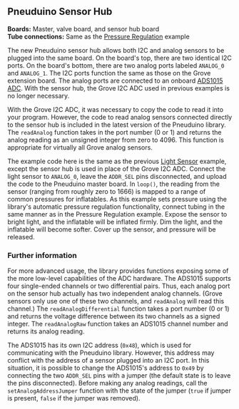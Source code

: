 ## Pneuduino Sensor Hub
**Boards:** Master, valve board, and sensor hub board</br>
**Tube connections:** Same as the [Pressure Regulation](../PressureRegulator) example

The new Pneuduino sensor hub allows both I2C and analog sensors to be plugged into the same board. On the board's top, there are two identical I2C ports. On the board's bottom, there are two analog ports labeled `ANALOG_0` and `ANALOG_1`. The I2C ports function the same as those on the Grove extension board. The analog ports are connected to an onboard [ADS1015 ADC](https://www.adafruit.com/product/1083). With the sensor hub, the Grove I2C ADC used in previous examples is no longer necessary.

With the Grove I2C ADC, it was necessary to copy the code to read it into your program. However, the code to read analog sensors connected directly to the sensor hub is included in the latest version of the Pneuduino library. The `readAnalog` function takes in the port number (0 or 1) and returns the analog reading as an unsigned integer from zero to 4096. This function is appropriate for virtually all Grove analog sensors.

The example code here is the same as the previous [Light Sensor](../LightSensor) example, except the sensor hub is used in place of the Grove I2C ADC. Connect the light sensor to `ANALOG_0`, leave the `ADDR_SEL` pins disconnected, and upload the code to the Pneuduino master board. In `loop()`, the reading from the sensor (ranging from roughly zero to 1666) is mapped to a range of common pressures for inflatables. As this example sets pressure using the library's automatic pressure regulation functionality, connect tubing in the same manner as in the Pressure Regulation example. Expose the sensor to bright light, and the inflatable will be inflated firmly. Dim the light, and the inflatable will become softer. Cover up the sensor, and pressure will be released.

### Further information
For more advanced usage, the library provides functions exposing some of the more low-level capabilities of the ADC hardware. The ADS1015 supports four single-ended channels or two differential pairs. Thus, each analog port on the sensor hub actually has two independent analog channels. (Grove sensors only use one of these two channels, and `readAnalog` will read this channel.) The `readAnalogDifferential` function takes a port number (0 or 1) and returns the voltage difference between its two channels as a signed integer.  The `readAnalogRaw` function takes an ADS1015 channel number and returns its analog reading.

The ADS1015 has its own I2C address (`0x48`), which is used for communicating with the Pneuduino library. However, this address may conflict with the address of a sensor plugged into an I2C port. In this situation, it is possible to change the ADS1015's address to `0x49` by connecting the two `ADDR_SEL` pins with a jumper (the default state is to leave the pins disconnected). Before making any analog readings, call the `setAnalogAddressJumper` function with the state of the jumper (`true` if jumper is present, `false` if the jumper was removed).


